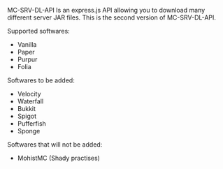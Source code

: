 MC-SRV-DL-API Is an express.js API allowing you to download many different server JAR files.
This is the second version of MC-SRV-DL-API. 

Supported softwares:

- Vanilla
- Paper
- Purpur
- Folia

Softwares to be added:

- Velocity
- Waterfall
- Bukkit
- Spigot
- Pufferfish
- Sponge

Softwares that will not be added:

- MohistMC (Shady practises)